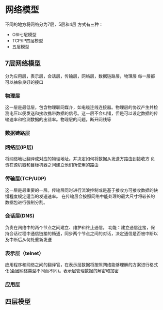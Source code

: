 # 网络模型
不同的地方将网络分为7层，5层和4层
方式有三种：
- OSI七层模型
- TCP/IP四层模型
- 五层模型
 
## 7层网络模型
分为应用层，表示层，会话层，传输层，网络层，数据链路层，物理层
每一层都可以抽象良好的接口
### 物理层
这一层是最低层，包含物理联网媒介，如电缆连线连接器。物理层的协议产生并检测电压以便发送和接收携带数据的信号。这一层不会纠错，但是可以设定数据的传输速率和检测数据的出错率。物理层的问题，断开网线等
### 数据链路层

### 网络层(IP层)
将网络地址翻译成对应的物理地址，并决定如何将数据从发送方路由到接收方
负责在源机器和目标机器之间建立他们所使用的路由

### 传输层(TCP/UDP)
这一层是最重要的一层。传输层同时进行流浪控制或是基于接收方可接收数据的快慢程度规定适当的发送速率。
在传输层会按照网络中能处理的最大尺寸将较长的数据包进行强制分割。
### 会话层(DNS)
负责在网络中的两个节点之间建立、维护和终止通信。
功能：建立通信连接，保持会话过程中通信链接的畅通，同步两个节点之间的对话，决定通信是否被中断以及中断后从何处重新发送
### 表示层（telnet）
应用程序和网络之间的翻译官，在表示层数据将按照网络能够理解的方案进行格式化(会因网络类型不同而不同)。表示层管理数据的解密和加密

### 应用层

## 四层模型



















